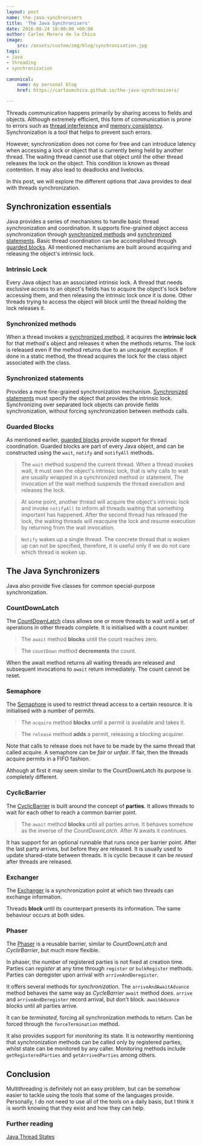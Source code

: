 ```yaml
---
layout: post
name: the-java-synchronisers
title: 'The Java Synchronisers' 
date: 2016-08-24 10:00:00 +00:00
author: Carlos Morera de la Chica
image:
    src: /assets/custom/img/blog/synchronisation.jpg
tags:
- java
- threading
- synchronization

canonical:
    name: my personal blog
    href: https://carlosmchica.github.io/the-java-synchronisers/

---
```


Threads communication happens primarily by sharing access to fields and objects. Although extremely efficient, this form of communication is prone to errors such as [thread interference](https://docs.oracle.com/javase/tutorial/essential/concurrency/interfere.html) and [memory consistency](https://docs.oracle.com/javase/tutorial/essential/concurrency/memconsist.html). Synchronization is a tool that helps to prevent such errors.

However, synchronization does not come for free and can introduce latency when accessing a lock or object that is currently being held by another thread. The waiting thread cannot use that object until the other thread releases the lock on the  object. This condition is known as thread contention. It may also lead to deadlocks and livelocks.

In this post, we will explore the different options that Java provides to deal with threads synchronization.

## Synchronization essentials

Java provides a series of mechanisms to handle basic thread synchronization and coordination. It supports fine-grained object access synchronization through [synchronized methods](#sync-methods) and [synchronized statements](#sync-statements). Basic thread coordination can be accomplished through [guarded blocks](#guarded-blocks). All mentioned mechanisms are built around acquiring and releasing the object's intrinsic lock.

### Intrinsic Lock

Every Java object has an associated intrinsic lock. A thread that needs exclusive access to an object's fields has to acquire the object's lock before accessing them, and then releasing the intrinsic lock once it is done. Other threads trying to access the object will block until the thread holding the lock releases it.

### <a name="sync-methods"></a> Synchronized methods

When a thread invokes a [synchronized method](https://docs.oracle.com/javase/tutorial/essential/concurrency/syncmeth.html), it acquires the **intrinsic lock** for that method's object and releases it when the methods returns. The lock is released even if the method returns due to an uncaught exception. If done in a static method, the thread acquires the lock for the class object associated with the class.

### <a name="sync-statements"></a> Synchronized statements

Provides a more fine-grained synchronization mechanism. [Synchronized statements](https://docs.oracle.com/javase/tutorial/essential/concurrency/locksync.html) must specify the object that provides the intrinsic lock. Synchronizing over separated lock objects can provide fields synchronization, without forcing synchronization between methods calls.

### <a name="guarded-blocks"></a> Guarded Blocks

As mentioned earlier, [guarded blocks](https://docs.oracle.com/javase/tutorial/essential/concurrency/guardmeth.html) provide support for thread coordination. Guarded blocks are part of every Java object, and can be constructed using the `wait`, `notify` and `notifyAll` methods.

> The `wait` method suspend the current thread. When a thread invokes wait, it must own the object's intrinsic lock, that is why calls to wait are usually wrapped in a synchronized method or statement. The invocation of the wait method suspends the thread execution and releases the lock. 

> At some point, another thread will acquire the object's intrinsic lock and invoke `notifyAll` to inform all threads waiting that something important has happened. After the second thread has released the lock, the waiting threads will reacquire the lock and resume execution by returning from the wait invocation.

> `Notify` wakes up a single thread. The concrete thread that is woken up can not be specified, therefore, it is useful only if we do not care which thread is woken up.

## The Java Synchronizers

Java also provide five classes for common special-purpose synchronization.

### CountDownLatch

The [CountDownLatch](https://docs.oracle.com/javase/7/docs/api/java/util/concurrent/CountDownLatch.html) class allows one or more threads to wait until a set of operations in other threads complete. It is initialised with a count number.

> The `await` method **blocks** until the count reaches zero.

> The `countDown` method **decrements** the count.

When the await method returns all waiting threads are released and subsequent invocations to `await` return immediately. The count cannot be reset.

### Semaphore

The [Semaphore](https://docs.oracle.com/javase/7/docs/api/java/util/concurrent/Semaphore.html) is used to restrict thread access to a certain resource. It is initialised with a number of permits. 

> The `acquire` method **blocks** until a permit is available and takes it.

> The `release` method **adds** a permit, releasing a blocking acquirer. 

Note that calls to release does not have to be made by the same thread that called acquire. A semaphore can be *fair* or *unfair*. If fair, then the threads acquire permits in a FIFO fashion.

Although at first it may seem similar to the CountDownLatch its purpose is completely different.

### CyclicBarrier

The [CyclicBarrier](https://docs.oracle.com/javase/7/docs/api/java/util/concurrent/CyclicBarrier.html) is built around the concept of **parties**. It allows threads to wait for each other to reach a common barrier point.

> The `await` method **blocks** until all parties arrive. It behaves somehow as the inverse of the *CountDownLatch*. After *N* awaits it continues.

It has support for an optional runnable that runs once per barrier point. After the last party arrives, but before they are released. It is usually used to update shared-state between threads. It is cyclic because it can be *reused* after threads are released.

### Exchanger

The [Exchanger](https://docs.oracle.com/javase/7/docs/api/java/util/concurrent/Exchanger.html) is a synchronization point at which two threads can exchange information.

Threads **block** until its counterpart presents its information. The same behaviour occurs at both sides.

### Phaser

The [Phaser](https://docs.oracle.com/javase/7/docs/api/java/util/concurrent/Phaser.html) is a reusable barrier, similar to *CountDownLatch* and *CyclirBarrier*, but much more flexible.

In phaser, the number of registered parties is not fixed at creation time. Parties can *register* at any time through `register` or `bulkRegister` methods. Parties can deregister upon arrival with `arriveAndDeregister`.

It offers several methods for *synchronization*. The `arriveAndAwaitAdvance` method behaves the same way as *CycleBarrier* `await` method does. `arrive` and `arriveAndDeregister` record arrival, but don't block. `awaitAdvance` blocks until all parties arrive.

It can be *terminated*, forcing all synchronization methods to return. Can be forced through the `forceTermination` method.

It also provides support for *monitoring* its state. It is noteworthy mentioning that synchronization methods can be called only by registered parties, whilst state can be monitored by any caller. Monitoring methods include `getRegisteredParties` and `getArrivedParties` among others.

## Conclusion

Multithreading is definitely not an easy problem, but can be somehow easier to tackle using the tools that some of the languages provide. Personally, I do not need to use all of the tools on a daily basis, but I think it is worth knowing that they exist and how they can help.

### Further reading

[Java Thread States](https://pbs.twimg.com/media/BiuJpaZCEAAt-QR.png:large)
